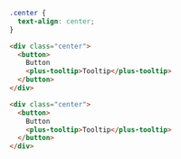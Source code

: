```css [style]
.center {
  text-align: center;
}
```

```html [template]
<div class="center">
  <button>
    Button
    <plus-tooltip>Tooltip</plus-tooltip>
  </button>
</div>
```

```html [vue:template]
<div class="center">
  <button>
    Button
    <plus-tooltip>Tooltip</plus-tooltip>
  </button>
</div>
```

